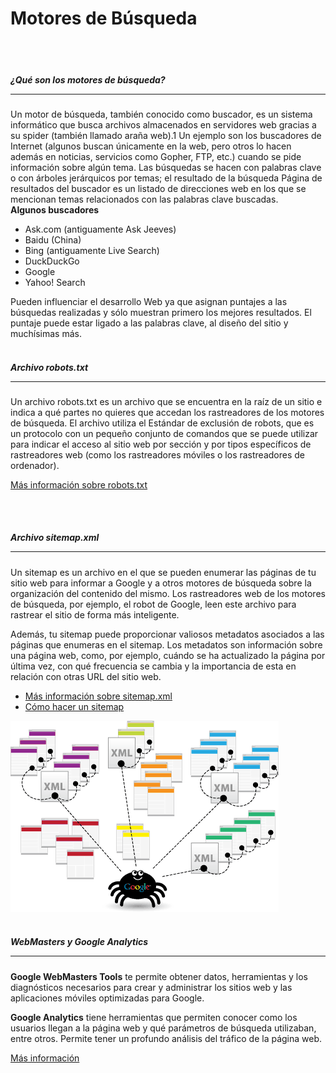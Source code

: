 # Motores de Búsqueda
<br><br>
##### ¿Qué son los motores de búsqueda? <hr>

Un motor de búsqueda, también conocido como buscador, es un sistema informático que busca archivos almacenados en servidores web gracias a su spider (también llamado araña web).1 Un ejemplo son los buscadores de Internet (algunos buscan únicamente en la web, pero otros lo hacen además en noticias, servicios como Gopher, FTP, etc.) cuando se pide información sobre algún tema. Las búsquedas se hacen con palabras clave o con árboles jerárquicos por temas; el resultado de la búsqueda Página de resultados del buscador es un listado de direcciones web en los que se mencionan temas relacionados con las palabras clave buscadas.
<br>
**Algunos buscadores**

+ Ask.com (antiguamente Ask Jeeves)
+ Baidu (China)
+ Bing (antiguamente Live Search)
+ DuckDuckGo
+ Google
+ Yahoo! Search

Pueden influenciar el desarrollo Web ya que asignan puntajes a las búsquedas realizadas y sólo muestran primero los mejores resultados. El puntaje puede estar ligado a las palabras clave, al diseño del sitio y muchísimas más.
<br><br>
##### Archivo robots.txt <hr>

Un archivo robots.txt es un archivo que se encuentra en la raíz de un sitio e indica a qué partes no quieres que accedan los rastreadores de los motores de búsqueda. El archivo utiliza el Estándar de exclusión de robots, que es un protocolo con un pequeño conjunto de comandos que se puede utilizar para indicar el acceso al sitio web por sección y por tipos específicos de rastreadores web (como los rastreadores móviles o los rastreadores de ordenador).

[Más información sobre robots.txt](https://support.google.com/webmasters/answer/6062608?hl=es)

<br><br>
##### Archivo sitemap.xml <hr>

Un sitemap es un archivo en el que se pueden enumerar las páginas de tu sitio web para informar a Google y a otros motores de búsqueda sobre la organización del contenido del mismo. Los rastreadores web de los motores de búsqueda, por ejemplo, el robot de Google, leen este archivo para rastrear el sitio de forma más inteligente.

Además, tu sitemap puede proporcionar valiosos metadatos asociados a las páginas que enumeras en el sitemap. Los metadatos son información sobre una página web, como, por ejemplo, cuándo se ha actualizado la página por última vez, con qué frecuencia se cambia y la importancia de esta en relación con otras URL del sitio web.

+ [Más información sobre sitemap.xml](https://support.google.com/webmasters/answer/156184?hl=es)
+ [Cómo hacer un sitemap](http://www.maestrosdelweb.com/sitemap/)

![Sitemap](XmlSiteMap.png)
<br><br>

##### WebMasters y Google Analytics <hr>

**Google WebMasters Tools** te permite obtener datos, herramientas y los diagnósticos necesarios para crear y administrar los sitios web y las aplicaciones móviles optimizadas para Google.

**Google Analytics** tiene herramientas que permiten conocer como los usuarios llegan a la página web y qué parámetros de búsqueda utilizaban, entre otros. Permite tener un profundo análisis del tráfico de la página web.

[Más información](https://www.google.com/intl/es_ALL/analytics/features/)
